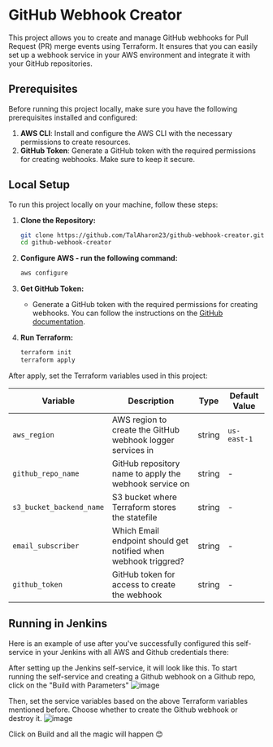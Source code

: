 # GitHub Webhook Creator

This project allows you to create and manage GitHub webhooks for Pull Request (PR) merge events using Terraform. It ensures that you can easily set up a webhook service in your AWS environment and integrate it with your GitHub repositories.

## Prerequisites

Before running this project locally, make sure you have the following prerequisites installed and configured:

1. **AWS CLI**: Install and configure the AWS CLI with the necessary permissions to create resources.
2. **GitHub Token**: Generate a GitHub token with the required permissions for creating webhooks. Make sure to keep it secure.

## Local Setup

To run this project locally on your machine, follow these steps:

1. **Clone the Repository:**
    ```bash
    git clone https://github.com/TalAharon23/github-webhook-creator.git
    cd github-webhook-creator

2. **Configure AWS - run the following command:**
    ```bash
    aws configure

3. **Get GitHub Token:**
   - Generate a GitHub token with the required permissions for creating webhooks. You can follow the instructions on the [GitHub documentation](https://docs.github.com/en/authentication/keeping-your-account-and-data-secure/creating-a-personal-access-token).

4. **Run Terraform:**
    ```bash
    terraform init
    terraform apply
    
After apply, set the Terraform variables used in this project:

| Variable                | Description                                                        | Type   | Default Value   |
| ----------------------- | ------------------------------------------------------------------ | ------ | --------------- |
| `aws_region`            | AWS region to create the GitHub webhook logger services in         | string | `us-east-1`     |
| `github_repo_name`      | GitHub repository name to apply the webhook service on             | string | -               |
| `s3_bucket_backend_name`| S3 bucket where Terraform stores the statefile                     | string | -               |
| `email_subscriber`      | Which Email endpoint should get notified when webhook triggred?    | string | -               |
| `github_token`          | GitHub token for access to create the webhook                      | string | -               |


## Running in Jenkins

Here is an example of use after you've successfully configured this self-service in your Jenkins with all AWS and Github credentials there:

After setting up the Jenkins self-service, it will look like this. To start running the self-service and creating a Github webhook on a Github repo, click on the "Build with Parameters"
![image](https://github.com/TalAharon23/github-webhook-creator/assets/82831070/957ae229-d124-4cfe-a8e6-2ad5e6c7cd59)

Then, set the service variables based on the above Terraform variables mentioned before. Choose whether to create the Github webhook or destroy it.
![image](https://github.com/TalAharon23/github-webhook-creator/assets/82831070/14b3fc29-e931-40ca-8315-874561a939bc)

Click on Build and all the magic will happen 😊


